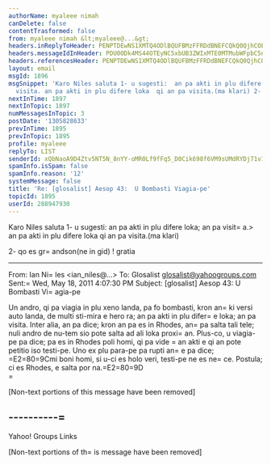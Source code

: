 ```yaml
---
authorName: myaleee nimah
canDelete: false
contentTrasformed: false
from: myaleee nimah &lt;myaleee@...&gt;
headers.inReplyToHeader: PENPTDEwNS1XMTQ4ODlBQUFBMzFFRDdBNEFCQkQ0QjhCOEYwQHBoeC5nYmw+
headers.messageIdInHeader: PDU0ODk4MS44OTEyNC5xbUB3ZWIxMTE0MTMubWFpbC5ncTEueWFob28uY29tPg==
headers.referencesHeader: PENPTDEwNS1XMTQ4ODlBQUFBMzFFRDdBNEFCQkQ0QjhCOEYwQHBoeC5nYmw+
layout: email
msgId: 1896
msgSnippet: 'Karo Niles saluta 1- u sugesti:  an pa akti in plu difere loka; an pa
  visita. an pa akti in plu difere loka  qi an pa visita.(ma klari) 2- qo es grandson(ne'
nextInTime: 1897
nextInTopic: 1897
numMessagesInTopic: 3
postDate: '1305828633'
prevInTime: 1895
prevInTopic: 1895
profile: myaleee
replyTo: LIST
senderId: xQbNaoA9D4Ztv5NT5N_8nYY-oMR0Lf9fFq5_D0Cik698f6VM9sUMdRYDj71v1gFKAGqX23SM33BcfWopqqzEQKkhquTaNwao
spamInfo.isSpam: false
spamInfo.reason: '12'
systemMessage: false
title: 'Re: [glosalist] Aesop 43:  U Bombasti Viagia-pe'
topicId: 1895
userId: 288947930
---
```


Karo Niles
saluta
1- u sugesti:  an pa akti in plu difere loka; an pa visit=
a.> an pa akti in plu 
difere loka  qi an pa visita.(ma klari)

2- qo es gr=
andson(ne in gid) !
gratia



________________________________
From: Ian Ni=
les <ian_niles@...>
To: Glosalist <glosalist@yahoogroups.com>
Sent:=
 Wed, May 18, 2011 4:07:30 PM
Subject: [glosalist] Aesop 43:  U Bombasti Vi=
agia-pe


Un andro, qi pa viagia in plu xeno landa, pa fo bombasti, kron an=
 ki versi auto 
landa, de multi sti-mira e hero ra; an pa akti in plu difer=
e loka; an pa 
visita.  Inter alia, an pa dice; kron an pa es in Rhodes, an=
 pa salta tali tele; 
nuli andro de nu-tem sio pote salta ad ali loka proxi=
 an.  Plus-co, u viagia-pe 
pa dice; pa es in Rhodes poli homi, qi pa vide =
an akti e qi an pote petitio iso 
testi-pe.  Uno ex plu para-pe pa rupti an=
 e pa dice; =E2=80=9Cmi boni homi, si u-ci es 
holo veri, testi-pe ne es ne=
ce.  Postula; ci es Rhodes, e salta por na.=E2=80=9D          
            =
     


[Non-text portions of this message have been removed]



----------=
--------------------------

Yahoo! Groups Links



[Non-text portions of th=
is message have been removed]


